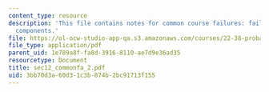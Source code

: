 ```yaml
---
content_type: resource
description: 'This file contains notes for common course failures: failures of multiple
  components.'
file: https://ol-ocw-studio-app-qa.s3.amazonaws.com/courses/22-38-probability-and-its-applications-to-reliability-quality-control-and-risk-assessment-fall-2005/3bb70d3a60d31c3b874b2bc91713f155_sec12_commonfa_2.pdf
file_type: application/pdf
parent_uid: 1e789a8f-fa8d-3916-8110-ae7d9e36ad35
resourcetype: Document
title: sec12_commonfa_2.pdf
uid: 3bb70d3a-60d3-1c3b-874b-2bc91713f155
---
```

